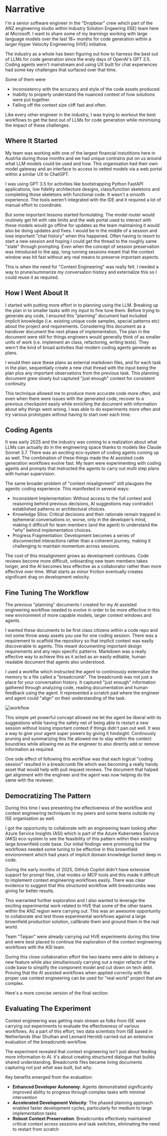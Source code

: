 # Narrative

I'm a senior software engineer in the "Dropbear" crew which part of the ANZ engineering studio within Industry Solution Engeering (ISE) team here at Microsoft. I want to share some of my learnings working with large language models over the last 18+ months for code generation within a larger Hyper Velocity Engineering (HVE) initiative.

The industry as a whole has been figuring out how to harness the best out of LLMs for code generation since the eraly days of OpenAI's GPT 3.5. Coding agents wern't mainstream and using UX built for chat experiences had some key challenges that surfaced over that time.

Some of them were
- Inconsistency with the accuracy and style of the code assets produced.
- Inabilty to properly understand the nuanced context of how solutions were put together.
- Falling off the context size cliff fast and often.

Like every other engineer in the industry, I was trying to workout the best workflows to get the best out of LLMs for code generation while minimising the impact of these challenges.

## Where It Started

My team was working with one of the largest financial instutitions here in Austrlia during those months and we had unique contrains put on us around what LLM models could be used and how. This organisation had their own model gateway and an interface to access to vetted models via a web portal within a similar UX to ChatGPT.

I was using GPT 3.5 for activities like bootstrapping Python FastAPI applications, low fidelity architecture designs, class/function skeletons and completing those skeletons with functional code. It wasn't a smooth experience. The tools weren't integrated with the IDE and it required a lot of manual effort to coordinate.

But some important lessons started formulating. The model router would routinely get hit with rate limits and the web portal used to interact with these models would go offline for updates as the team maintaining it would also be doing updates and fixes. I would be in the middle of a session and lose important "chat history" when this happened. Often having to resort to start a new session and hoping I could get the thread to the roughly same "state" through prompting. Even when the concept of session preservation was introduced to the app, long running sessions meant that the context window was hit fast without any real means to preserve important aspects.

This is when the need for "Context Engineering" was really felt. I needed a way to prune/summarize my conversation history and externalize this so I could reuse it as required.

## How I Went About It

I started with putting more effort in to planning using the LLM. Breaking up the plan in to smaller tasks with my input to fine tune them. Before trying to generate any code, I ensured this "planning" document had included implicit knowledge (i.e. existing unique code samples, special patterns etc) about the project and requirements. Considering this document as a handover document the next phase of implementation, The plan in the document were still for things engineers would generally think of as smaller units of work (i.e. implement an class, refactoring, writing tests). They wern't the kind of broad activities that modern coding agents generate as plans.

I would then save these plans as external markdown files, and for each task in the plan, sequentially create a new chat thread with the input being the plan plus any important observations from the previous task. This planning document grew slowly but captured "just enough" context for consistent continuity.

This technique allowed me to produce more accurate code more often, and even when there were issues with the generated code, recover to a previous checkpoint easily while enriching the document with information about why things went wrong. I was able to do experiments more often and try various prototypes without having to start over each time.

## Coding Agents

It was early 2025 and the industry was coming to a realization about what LLMs can actually do in the engineering space thanks to models like Claude Sonnet 3.7. There was an exciting eco-system of coding agents coming up as well. The combination of these things made the AI assisted code generation workflows evolve fast. My team were experimenting with coding agents and prompts that instructed the agents to carry out multi step plans with human supervision.

The same broader problem of "context misalignment" still plaugues the agentic coding experience. This manifested in several ways:

- Inconsistent Implementation: Without access to the full context and reasoning behind previous decisions, AI suggestions may contradict established patterns or architectural choices.
- Knowledge Silos: Critical decisions and their rationale remain trapped in ephemeral conversations or, worse, only in the developer’s mind, making it difficult for team members (and the agent) to understand the “why” behind implementation choices.
- Progress Fragmentation: Development becomes a series of disconnected interactions rather than a coherent journey, making it challenging to maintain momentum across sessions.

The cost of this misalignment grows as development continues. Code reviews become more difficult, onboarding new team members takes longer, and the AI becomes less effective as a collaborator rather than more effective over time. What starts as minor friction eventually creates significant drag on development velocity.

## Fine Tuning The Workflow

The previous "planning" documents I created for my AI assisted engineering workflow needed to evolve in order to be more effective in this new environment of more capable models, larger context windows and agents.

I wanted these documents to be first class citizens within a code repo and not some throw away assets you use for one coding session. There was a requirement to scaffold the repository so that implicit context was easily discoverable to agents. This meant documenting important design requirements and any repo specific patterns. Markdown was a really effective way to achieve this as it acted as an easily editable, human readable document that agents also understood.

I used a workflw which instructed the agent to continiously externalize the memory to a file called a "breadcrumb". The breadcrumb was not just a place for your conversation history. It captured "just enough" information gathered through analyzing code, reading documentation and human feedback using the agent. It represented a scratch pad where the engineer and agent could "align" on their understanding of the task.

![workflow](workflow.png)

This simple yet powerful concept allowed me let the agent be liberal with its suggestions while having the safety net of being able to restart a new session without losing important context if things didn't pan out well. It was a way to give your agent super powers by giving it hindsight. Continously pruning and summarizing this file allowed me to stay within the contect boundries while allowing me as the engineer to also directly add or remove information as required.

One side effect of following this workflow was that each logical "coding session" resulted in a breadcrumb file which was becoming a really handy asset that would help with pull request reviews. The document that halped get alignment with the engineer and the agent was now helping do the same with the reviewer.

## Democratizing The Pattern

During this time I was presenting the effectiveness of the workflow and context engineering techniques to my peers and some teams outside my ISE organisation as well.

I got the opportunity to collaborate with an engineering team looking after Azure Service Insights (ASI) which is part of the Azure Kubernetes Service (AKS) eco-system to see the feasibility of this pattern within their existing large brownfield code base. Our initial findings were promising but the workflows needed some tuning to be effective in this brownfield envioronment which had years of implicit domain knowledge buried deep in code.

During the early months of 2025, GitHub Copilot didn't have extensive support for prompt files, chat modes or MCP tools and this made it difficult to implement context engineering workflows easily. There was clear evidence to suggest that this structured workflow with breadcrumbs was giving far better results.

This warranted further exploration and I also wanted to leverage the exciting experimental work related to HVE that some of the other teams within the ANZ region were carrying out. This was an awesome opportunity to collaborate and test those experimental workflows against a large brownfield production solution, callibrate them and ground them in the real world.

Team "Taipan" were already carrying out HVE experiments during this time and were best placed to continue the exploration of the context engineering workflows with the ASI team.

During this close collaboration effort the two teams were able to delivery a new feature while also simultaniously carrying out a major refactor of the code base to simplify the component model and cut down on tech debt. Proving that the AI assisted workflows when applied correctly with the proper use context engineering can be used for "real world" project that are complex.

Here's a more concise version of the final section:

## Evaluating The Experiment

Context engineering was getting main stream as folks from ISE were carrying out experiments to evaluate the effectiveness of various workflows. As a part of this effort, two data scientists from ISE based in Netherlands (Ihar Shulhan and Leonard Herold) carried out an extensive evaluation of the breadcrumb workflow.

The experiment revealed that context engineering isn't just about feeding more information to AI. it's about creating structured dialogue that builds shared understanding. Breadcrumb files became living documents capturing not just *what* was built, but *why*.

Key benefits emerged from the evaluation:

- **Enhanced Developer Autonomy**: Agents demonstrated significantly improved ability to progress through complex tasks with minimal intervention
- **Accelerated Development Velocity**: The phased planning approach enabled faster development cycles, particularly for medium to large implementation tasks  
- **Robust Context Preservation**: Breadcrumbs effectively maintained critical context across sessions and task switches, eliminating the need to restart from scratch
